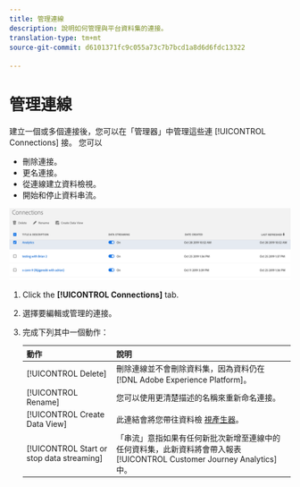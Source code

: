 ```yaml
---
title: 管理連線
description: 說明如何管理與平台資料集的連接。
translation-type: tm+mt
source-git-commit: d6101371fc9c055a73c7b7bcd1a8d6d6fdc13322

---
```



# 管理連線

建立一個或多個連接後，您可以在「管理器」中管理這些連 [!UICONTROL Connections] 接。 您可以

* 刪除連接。
* 更名連接。
* 從連線建立資料檢視。
* 開始和停止資料串流。

![連接管理器](assets/connections-manager.png)

1. Click the **[!UICONTROL Connections]** tab.

2. 選擇要編輯或管理的連接。

3. 完成下列其中一個動作：

   | 動作 | 說明 |
   |---|---|
   | [!UICONTROL Delete] | 刪除連線並不會刪除資料集，因為資料仍在 [!DNL Adobe Experience Platform]。 |
   | [!UICONTROL Rename] | 您可以使用更清楚描述的名稱來重新命名連接。 |
   | [!UICONTROL Create Data View] | 此連結會將您帶往資料檢 [視產生器](/help/data-views/create-dataview.md)。 |
   | [!UICONTROL Start or stop data streaming] | 「串流」意指如果有任何新批次新增至連線中的任何資料集，此新資料將會帶入報表 [!UICONTROL Customer Journey Analytics] 中。 |


